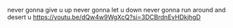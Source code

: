 never gonna give u up
never gonna let u down
never gonna run around and
desert u
https://youtu.be/dQw4w9WgXcQ?si=3DCBrdnEvHDkjhgD